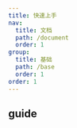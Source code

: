 ```yaml
---
title: 快速上手
nav:
  title: 文档
  path: /document
  order: 1
group:
  title: 基础
  path: /base
  order: 1
order: 1
---
```


## guide
